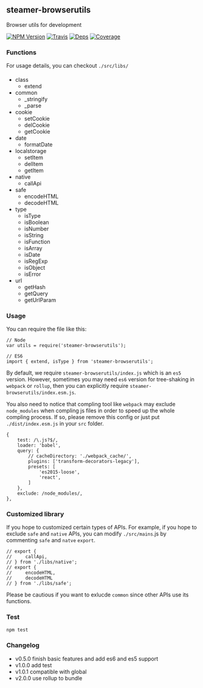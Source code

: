## steamer-browserutils
Browser utils for development

[![NPM Version](https://img.shields.io/npm/v/steamer-browserutils.svg?style=flat)](https://www.npmjs.com/package/steamer-browserutils)
[![Travis](https://img.shields.io/travis/steamerjs/steamer-browserutils.svg)](https://travis-ci.org/steamerjs/steamer-browserutils)
[![Deps](https://david-dm.org/steamerjs/steamer-browserutils.svg)](https://david-dm.org/steamerjs/steamer-browserutils)
[![Coverage](https://img.shields.io/coveralls/steamerjs/steamer-browserutils.svg)](https://coveralls.io/github/steamerjs/steamer-browserutils)


### Functions
For usage details, you can checkout `./src/libs/`
####
* class
	- extend
* common
	- _stringify
	- _parse
* cookie
	- setCookie
	- delCookie
	- getCookie
* date
	- formatDate
* localstorage
	- setItem
	- delItem
	- getItem
* native
	- callApi
* safe
	- encodeHTML
	- decodeHTML
* type
	- isType
	- isBoolean
	- isNumber
	- isString
	- isFunction
	- isArray
	- isDate
	- isRegExp
	- isObject
	- isError
* url
	- getHash
 	- getQuery
 	- getUrlParam

### Usage
You can require the file like this:
```
// Node
var utils = require('steamer-browserutils');

// ES6
import { extend, isType } from 'steamer-browserutils';
```

By default, we require `steamer-browserutils/index.js` which is an `es5` version. However, sometimes you may need `es6` version for tree-shaking in `webpack` or `rollup`, then you can explicitly require `steamer-browserutils/index.esm.js`.

You also need to notice that compling tool like `webpack` may exclude `node_modules` when compling js files in order to speed up the whole compling process. If so, please remove this config or just put `./dist/index.esm.js` in your `src` folder.
```
{ 
    test: /\.js?$/,
    loader: 'babel',
    query: {
        // cacheDirectory: './webpack_cache/',
        plugins: ['transform-decorators-legacy'],
        presets: [
            'es2015-loose', 
            'react',
        ]
    },
    exclude: /node_modules/,
},
```

### Customized library
If you hope to customized certain types of APIs. For example, if you hope to exclude `safe` and `native` APIs, you can modify `./src/mains`.js by commenting `safe` and `natve` `export`.

```
// export {
//     callApi,
// } from './libs/native';
// export {
//     encodeHTML,
//     decodeHTML
// } from './libs/safe';
```

Please be cautious if you want to exlucde `common` since other APIs use its functions.

### Test
```javascript
npm test
```


### Changelog
* v0.5.0 finish basic features and add es6 and es5 support
* v1.0.0 add test
* v1.0.1 compatible with global
* v2.0.0 use rollup to bundle

